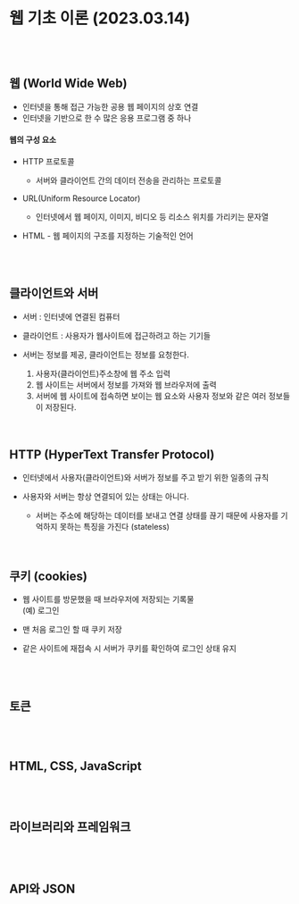 # 웹 기초 이론 (2023.03.14)

<br/>
<br/>

## 웹 (World Wide Web)

- 인터넷을 통해 접근 가능한 공용 웹 페이지의 상호 연결
- 인터넷을 기반으로 한 수 많은 응용 프로그램 중 하나

#### 웹의 구성 요소

- HTTP 프로토콜
  - 서버와 클라이언트 간의 데이터 전송을 관리하는 프로토콜
- URL(Uniform Resource Locator)
  - 인터넷에서 웹 페이지, 이미지, 비디오 등 리소스 위치를 가리키는 문자열
- HTML - 웹 페이지의 구조를 지정하는 기술적인 언어

  <br/>
  <br/>

## 클라이언트와 서버

- 서버 : 인터넷에 연결된 컴퓨터
- 클라이언트 : 사용자가 웹사이트에 접근하려고 하는 기기들
- 서버는 정보를 제공, 클라이언트는 정보를 요청한다. <br/>

  1. 사용자(클라이언트)주소창에 웹 주소 입력
  2. 웹 사이트는 서버에서 정보를 가져와 웹 브라우저에 출력
  3. 서버에 웹 사이트에 접속하면 보이는 웹 요소와 사용자 정보와 같은 여러 정보들이 저장된다.

  <br/>
  <br/>

## HTTP (HyperText Transfer Protocol)

- 인터넷에서 사용자(클라이언트)와 서버가 정보를 주고 받기 위한 일종의 규칙
- 사용자와 서버는 항상 연결되어 있는 상태는 아니다.

  - 서버는 주소에 해당하는 데이터를 보내고 연결 상태를 끊기 때문에 사용자를 기억하지 못하는 특징을 가진다 (stateless)

  <br/>
  <br/>

## 쿠키 (cookies)

- 웹 사이트를 방문했을 때 브라우저에 저장되는 기록물  
  (예) 로그인
- 맨 처음 로그인 할 때 쿠키 저장
- 같은 사이트에 재접속 시 서버가 쿠키를 확인하여 로그인 상태 유지

  <br/>
  <br/>

## 토큰

  <br/>
  <br/>

## HTML, CSS, JavaScript

  <br/>
  <br/>

## 라이브러리와 프레임워크

  <br/>
  <br/>

## API와 JSON
